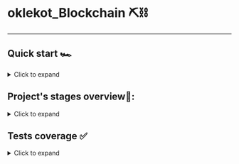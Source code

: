 # oklekot_Blockchain ⛏️⛓️

---

## Quick start 🏎️

<details><summary>Click to expand</summary>
Just run the Main class 
</details>

## Project's stages overview👀:
<details><summary>Click to expand</summary>

### Stage 1/6 Blockchain essentials
##### Description
Blockchain has a simple interpretation: it's just a chain of blocks. It represents a sequence of data that you can't break in the middle; you can only append new data at the end of it. All the blocks in the blockchain are chained together.

Check out this great video about the blockchain. It uses a different approach to reach the final result of the project, which is cryptocurrencies, but it explains the blockchain pretty well.

To be called a blockchain, every block must include the hash of the previous block. Other fields of the block are optional and can store various information. The hash of a block is a hash of all fields of a block. So, you can just create a string containing every element of a block and then get the hash of this string.

Note that if you change one block in the middle, the hash of this block will also change. and the next block in the chain would no longer contain the hash of the previous block. Therefore, it’s easy to check that the chain is invalid.

In the first stage, you need to implement such a blockchain. In addition to storing the hash of the previous block, every block should also have a unique identifier. The chain starts with a block whose id = 1. Also, every block should contain a timestamp representing the time the block was created. You can use the following code to get such a timestamp. This represents the number of milliseconds since 1 January 1970.
```
long timeStamp = new Date().getTime(); // 1539795682545 represents 17.10.2018, 20:01:22.545 
```
By the way, since the first block doesn't have a previous one, its hash of the previous block should be 0.

The class Blockchain should have at least two methods: the first one generates a new block in the blockchain and the second one validates the blockchain and returns true if the blockchain is valid. Of course, the Blockchain should store all it's generated blocks. The validation function should validate all the blocks of this blockchain.

Also, for hashing blocks, you need to choose a good cryptographic hash function that is impossible to reverse-engineer. Insecure hash functions allow hackers to change the information of the block so that the hash of the block stays the same, so the hash function must be secure. A good example of a secure hash function is SHA-256. You can use this implementation of the SHA-256 hashing:

import java.security.MessageDigest;
```
class StringUtil {
    /* Applies Sha256 to a string and returns a hash. */
    public static String applySha256(String input){
        try {
            MessageDigest digest = MessageDigest.getInstance("SHA-256");
            /* Applies sha256 to our input */
            byte[] hash = digest.digest(input.getBytes("UTF-8"));
            StringBuilder hexString = new StringBuilder();
            for (byte elem: hash) {
                String hex = Integer.toHexString(0xff & elem);
                if(hex.length() == 1) hexString.append('0');
                hexString.append(hex);
            }
            return hexString.toString();
        }
        catch(Exception e) {
            throw new RuntimeException(e);
        }
    }
}
```
You should create 5 blocks in this stage. After the creation, validate the created blockchain using your validation method.

##### Example
The example below shows how your output might look. To be tested successfully, the program should output information about the first five blocks of the blockchain. Blocks should be separated by an empty line.
```
Block:
Id: 1
Timestamp: 1539810682545
Hash of the previous block: 
0
Hash of the block: 
796f0a5106c0e114cef3ee14b5d040ecf331dbf1281cef5a7b43976f5715160d

Block:
Id: 2
Timestamp: 1539810682557
Hash of the previous block: 
796f0a5106c0e114cef3ee14b5d040ecf331dbf1281cef5a7b43976f5715160d
Hash of the block: 
717242af079ccb7dd44c3f016936a81cf8ab2d4c1901243f30cbb7daa2060a0d

Block:
Id: 3
Timestamp: 1539810682558
Hash of the previous block: 
717242af079ccb7dd44c3f016936a81cf8ab2d4c1901243f30cbb7daa2060a0d
Hash of the block: 
28a2269bb34abd01dee9cea03400345bc9ea7322d73d3263221a47c6d970404f
```

### Stage 2/6 A proof of work concept
##### Description
The security of our blockchain is pretty low. You can't just change some information in the middle of a blockchain, because the hash of this block will also be changed. And the next block still keeps the old hash value of the previous block. But can't we replace the old hash value with the new hash value so everything will be ok? No, because when you change the value of the previous hash in the block, the hash of this block will also be changed! To fix this, you need to change the value of the previous hash in the block after it. To solve this problem, you need to fix hash values in all the blocks until the last block of the blockchain!

This seems to be a pretty hard task to execute, doesn’t it? If the time it takes to fix the hash value of the previous block is less than time to create a new block, we suddenly would be fixing blocks faster than the system can create them and eventually we will fix them all. The problem is that fixing the hash values is easy to do. The blockchain becomes useless if it is possible to change information in it.

The solution to this is called proof of work. This means that creating new blocks and fixing hash values in the existing ones should take time and shouldn't be instant. The time should depend on the amount of computational work put into it. This way, the hacker must have more computational resources than the rest of the computers of the system put together.

The main goal is that the hash of the block shouldn't be random. It should start with some amount of zeros. To achieve that, the block should contain an additional field: a magic number. Of course, this number should take part in calculating the hash of this block. With one magic number, and with another, the hashes would be totally different even though the other part of the block stays the same. But with the help of probability theory, we can say that there exist some magic numbers, with which the hash of the block starts with some number of zeros. The only way to find one of them is to make random guesses until we found one of them. For a computer, this means that the only way to find the solution is to brute force it: try 1, 2, 3, and so on. The better solution would be to brute force with random numbers, not with the increasing from 1 to N where N is the solution. You can see this algorithm in the animation below:

![stage2](/uploads/2bedd17eca38f7f53cdb436a9b965457/stage2.gif)

Obviously, the more zeros you need at the start of the block hash, the harder this task will become. And finally, if the hacker wants to change some information in the middle of the blockchain, the hash of the modified block would be changed and it won't start with zeros, so the hacker would be forced to find another magic number to create a block with a hash which starts with zeros. Note that the hacker must find magic numbers for all of the blocks until the end of the blockchain, which seems like a pretty impossible task, considering that the blockchain will grow faster.

It's said that the block is proved if it has a hash which starts with some number of zeros. The information inside it is impossible to change even though the information itself is open and easy to edit in the text editor. The result of the edit is a changed hash of the block, no longer containing zeros at the start, so this block suddenly becomes unproved after the edit. And since the blockchain must consist of only proved blocks, the whole blockchain becomes invalid. This is the power of the proof of work concept.

In this stage, you need to improve the blockchain. It should generate new blocks only with hashes that start with N zeros. The number N should be input from the keyboard.

##### Examples
The example below shows how your output might look. Output information about a few first blocks of the blockchain. Also, output the time that was needed to create a block. Your results and time measurements can be totally different than in the example! To be tested successfully, the program should output information about the first five blocks of the blockchain. Blocks should be separated by an empty line.

```
Enter how many zeros the hash must start with: 5

Block:
Id: 1
Timestamp: 1539827383396
Magic number: 24672386
Hash of the previous block: 
0
Hash of the block: 
00000a3fe20573b5bb358d2291165e15662a5b057240e954c573fb1f2a6d0cb8
Block was generating for 12 seconds

Block:
Id: 2
Timestamp: 1539827385414
Magic number: 87453465
Hash of the previous block: 
00000a3fe20573b5bb358d2291165e15662a5b057240e954c573fb1f2a6d0cb8
Hash of the block: 
000002e0ddd3c11e85466be0fa3dc5cb112daa7a3126e680c7d4f5716c0c6f9c
Block was generating for 21 seconds

Block:
Id: 3
Timestamp: 1539827387961
Magic number: 32734621
Hash of the previous block: 
000002e0ddd3c11e85466be0fa3dc5cb112daa7a3126e680c7d4f5716c0c6f9c
Hash of the block: 
000006edc10682ac3d511175b54192a7d36459af6e23671275c2c6879ab1c412
Block was generating for 18 seconds
```
```
Enter how many zeros the hash must start with: 8

Block:
Id: 1
Timestamp: 1539827504324
Magic number: 9347534
Hash of the previous block: 
0
Hash of the block: 
0000000031ae66963218b132a7c9e7e6ee300a39288e80ce8f6b107aca6d467b
Block was generating for 231 seconds

Block:
Id: 2
Timestamp: 1539827526140
Magic number: 34652436
Hash of the previous block: 
0000000031ae66963218b132a7c9e7e6ee300a39288e80ce8f6b107aca6d467b
Hash of the block: 
00000000526655e7dee356b943c5551f0dededd67d0b36db34a3e5d03e44aad6
Block was generating for 211 seconds

Block:
Id: 3
Timestamp: 1539827557451
Magic number: 84587649
Hash of the previous block: 
00000000526655e7dee356b943c5551f0dededd67d0b36db34a3e5d03e44aad6
Hash of the block: 
00000000df645313e301f147105b009bdc084945fb684517d351f175ed4d67be
Block was generating for 461 seconds
```

### Stage 3/6 Miner mania
##### Description
The blockchain itself shouldn't create new blocks. The blockchain just keeps the chain valid and accepts the new blocks from outside. In the outside world, there are a lot of computers that try to create a new block. All they do is search for a magic number to create a block whose hash starts with some zeros. The first computer to do so is a winner, the blockchain accepts this new block, and then all these computers try to find a magic number for the next block.

There is a special word for this: mining. The process of mining blocks is hard work for computers, like the process of mining minerals in real life is hard work. Computers that perform this task are called miners.

Note that if there are more miners, the new blocks will be mined faster. But the problem is that we want to create new blocks with a stable frequency. For this reason, the blockchain should regulate the number N: the number of zeros at the start of a hash of the new block. If suddenly there are so many miners that the new block is created in a matter of seconds, the complexity of the next block should be increased by increasing the number N. On the other hand, if there are so few miners that process of creating a new block takes longer than a minute, the number N should be lowered.

In this stage, you should create a lot of threads with miners, and every one of them should contain the same blockchain. The miners should mine new blocks and the blockchain should regulate the number N. The blockchain should check the validity of the incoming block (ensure that the previous hash equals the hash of the last block of the blockchain and the hash of this new block starts with N zeros). At the start, the number N equals 0 and should be increased by 1 / decreased by 1 / stays the same after the creation of the new block based on the time of its creation.

Do not exit main method until you print 5 blocks! Output is checked right after exiting main method.

##### Example
To be tested successfully, program should output information about first five blocks of the blockchain. Blocks should be separated by an empty line.
```
Block:
Created by miner # 9
Id: 1
Timestamp: 1539866031047
Magic number: 23462876
Hash of the previous block:
0
Hash of the block:
1d12cbbb5bfa278734285d261051f5484807120032cf6adcca5b9a3dbf0e7bb3
Block was generating for 0 seconds
N was increased to 1

Block:
Created by miner # 7
Id: 2
Timestamp: 1539866031062
Magic number: 63576287
Hash of the previous block:
1d12cbbb5bfa278734285d261051f5484807120032cf6adcca5b9a3dbf0e7bb3
Hash of the block:
04a6735424357bf9af5a1467f8335e9427af714c0fb138595226d53beca5a05e
Block was generating for 0 seconds
N was increased to 2

Block:
Created by miner # 1
Id: 3
Timestamp: 1539866031063
Magic number: 57875299
Hash of the previous block:
04a6735424357bf9af5a1467f8335e9427af714c0fb138595226d53beca5a05e
Hash of the block:
0061924d48d5ce30e97cfc4297f3a40bc94dfac6af42d7bf366d236007c0b9d3
Block was generating for 0 seconds
N was increased to 3

Block:
Created by miner # 2
Id: 4
Timestamp: 1539866256729
Magic number: 23468237
Hash of the previous block:
0061924d48d5ce30e97cfc4297f3a40bc94dfac6af42d7bf366d236007c0b9d3
Hash of the block:
000856a20d767fbbc38e0569354400c1750381100984a09a5d8b1cdf09b0bab6
Block was generating for 5 seconds
N was increased to 4

Block:
Created by miner # 9
Id: 5
Timestamp: 1539866256749
Magic number: 18748749
Hash of the previous block:
000856a20d767fbbc38e0569354400c1750381100984a09a5d8b1cdf09b0bab6
Hash of the block:
000031e22049646ca25c5f63fcc070e8c76319a050a7d1d5ca402090a30e9612
Block was generating for 15 seconds
N stays the same

Block:
Created by miner # 5
Id: 6
Timestamp: 1539866256750
Magic number: 23423458
Hash of the previous block:
000031e22049646ca25c5f63fcc070e8c76319a050a7d1d5ca402090a30e9612
Hash of the block:
0000e3dc2b8fc5f0c635358aa19a84eae68c316a40d22d6283ab1152f486f003
Block was generating for 65 seconds
N was decreased by 1
```

### Stage 4/6 You’ve got a message
##### Description
For now, we are mining blocks to create a blockchain, but just the blockchain itself is not particularly useful. The most useful information in the blockchain is the data that every block stores. The information can be anything. Let's create a simple chat based on the blockchain. If this blockchain works on the internet, it would be a world-wide chat. Everyone can add a line to this blockchain, but no one can edit it afterward. Every message would be visible to anyone.

In this stage, you need to upgrade the blockchain. A block should contain messages that the blockchain received during the creation of the previous block. When the block was created, all new messages should become a part of the new block, and all the miners should start to search for a magic number for this block. New messages, which were sent after this moment, shouldn't be included in this new block. Don't forget about thread synchronization as there is a lot of shared data.

You don't need any network connections as this is only a simulation of the blockchain. Use single blockchain and different clients that can send the message to the blockchain just invoking one method of the blockchain.

So, the algorithm of adding messages is the following:

The first block doesn't contain any messages. Miners should find the magic number of this block.
During the search of the current block, the users can send the messages to the blockchain. The blockchain should keep them in a list until miners find a magic number and a new block would be created.
After the creation of the new block, all new messages that were sent during the creation should be included in the new block and deleted from the list.
After that, no more changes should be made to this block apart from the magic number. All new messages should be included in a list for the next block. The algorithm repeats from step 2.

##### Example
To be tested successfully, your program should output information about first five blocks of the blockchain. Blocks should be separated by an empty line.
 ```
Block:
Created by miner # 9
Id: 1
Timestamp: 1539866031047
Magic number: 92347626
Hash of the previous block: 
0
Hash of the block: 
1d12cbbb5bfa278734285d261051f5484807120032cf6adcca5b9a3dbf0e7bb3
Block data: no messages
Block was generating for 0 seconds
N was increased to 1

Block:
Created by miner # 7
Id: 2
Timestamp: 1539866031062
Magic number: 34678462
Hash of the previous block: 
1d12cbbb5bfa278734285d261051f5484807120032cf6adcca5b9a3dbf0e7bb3
Hash of the block: 
04a6735424357bf9af5a1467f8335e9427af714c0fb138595226d53beca5a05e
Block data:
Tom: Hey, I'm first!
Block was generating for 0 seconds
N was increased to 2

Block:
Created by miner # 1
Id: 3
Timestamp: 1539866031063
Magic number: 56736428
Hash of the previous block: 
04a6735424357bf9af5a1467f8335e9427af714c0fb138595226d53beca5a05e
Hash of the block: 
0061924d48d5ce30e97cfc4297f3a40bc94dfac6af42d7bf366d236007c0b9d3
Block data:
Sarah: It's not fair!
Sarah: You always will be first because it is your blockchain!
Sarah: Anyway, thank you for this amazing chat.
Block was generating for 0 seconds
N was increased to 3

Block:
Created by miner # 2
Id: 4
Timestamp: 1539866256729
Magic number: 37567682
Hash of the previous block: 
0061924d48d5ce30e97cfc4297f3a40bc94dfac6af42d7bf366d236007c0b9d3
Hash of the block: 
000856a20d767fbbc38e0569354400c1750381100984a09a5d8b1cdf09b0bab6
Block data:
Tom: You're welcome :)
Nick: Hey Tom, nice chat
Block was generating for 5 seconds
N was increased to 4
```

</details>

## Tests coverage ✅

<details><summary>Click to expand</summary>
soon :)
</details>




